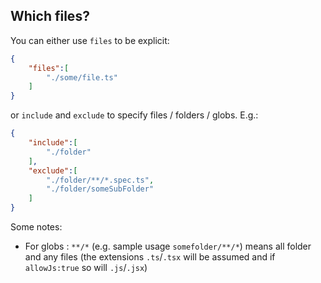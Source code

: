 ## Which files?

You can either use `files` to be explicit:

```json
{
    "files":[
        "./some/file.ts"
    ]
}
```

or `include` and `exclude` to specify files / folders / globs. E.g.:


```json
{
    "include":[
        "./folder"
    ],
    "exclude":[
        "./folder/**/*.spec.ts",
        "./folder/someSubFolder"
    ]
}
```

Some notes:

* For globs : `**/*` (e.g. sample usage `somefolder/**/*`) means all folder and any files (the extensions `.ts`/`.tsx` will be assumed and if `allowJs:true` so will `.js`/`.jsx`)

